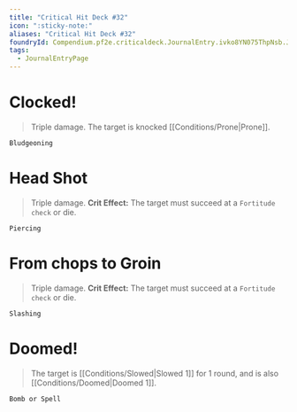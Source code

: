 ```yaml
---
title: "Critical Hit Deck #32"
icon: ":sticky-note:"
aliases: "Critical Hit Deck #32"
foundryId: Compendium.pf2e.criticaldeck.JournalEntry.ivko8YN075ThpNsb.JournalEntryPage.tUgtvtXyPyK1XHIt
tags:
  - JournalEntryPage
---
```

# Clocked!

> Triple damage. The target is knocked [[Conditions/Prone|Prone]].

`Bludgeoning`

# Head Shot

> Triple damage. **Crit Effect:** The target must succeed at a `Fortitude check` or die.

`Piercing`

# From chops to Groin

> Triple damage. **Crit Effect:** The target must succeed at a `Fortitude check` or die.

`Slashing`

# Doomed!

> The target is [[Conditions/Slowed|Slowed 1]] for 1 round, and is also [[Conditions/Doomed|Doomed 1]].

`Bomb or Spell`